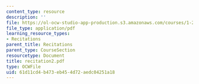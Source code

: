 ```yaml
---
content_type: resource
description: ''
file: https://ol-ocw-studio-app-production.s3.amazonaws.com/courses/1-224j-carrier-systems-fall-2003/61d11cd4b473eb454d72aedc04251a18_recitation2.pdf
file_type: application/pdf
learning_resource_types:
- Recitations
parent_title: Recitations
parent_type: CourseSection
resourcetype: Document
title: recitation2.pdf
type: OCWFile
uid: 61d11cd4-b473-eb45-4d72-aedc04251a18
---
```

